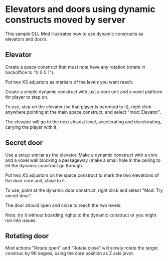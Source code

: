 # Elevators and doors using dynamic constructs moved by server

This sample DLL Mod illustrates how to use dynamic constructs as elevators and
doors.

## Elevator

Create a space construct that must note have any rotation (rotate in backoffice
to "0 0 0 1").

Put two XS adjustors as markers of the levels you want reach.

Create a simple dynamic construct with just a core unit and a voxel platform
for player to step on.

To use, step on the elevator (so that player is parented to it), right click
anywhere pointing at the main space construct, and select "mod: Elevator".

The elevator will go to the next closest level, accelerating and decelerating,
carying the player with it.

## Secret door

Use a setup similar as the elevator. Make a dynamic construct with a core and
a voxel wall blocking a passageway (make a small hole in the ceiling to let
the dynamic construct go through.

Put two XS adjustors on the space construct to mark the two elevations of the
door core unit, close to it.

To use, point at the dynamic door construct, right click and select "Mod: Try secret door".

The door should open and close to reach the two levels.

Note: try it without boarding rights to the dynamic construct or you might run
into issues.

## Rotating door

Mod actions "Rotate open" and "Rotate close" will slowly rotate the target construc
by 90 degres, using the core position as Z axis pivot.